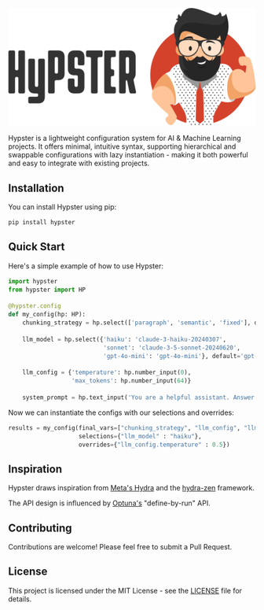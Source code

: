 <p align="center">
  <img src="assets/hypster_with_text.png" alt="Hypster Logo" width="600"/>
</p>

Hypster is a lightweight configuration system for AI & Machine Learning projects. 
It offers minimal, intuitive syntax, supporting hierarchical and swappable configurations with lazy instantiation - making it both powerful and easy to integrate with existing projects.

## Installation

You can install Hypster using pip:

```bash
pip install hypster
```

## Quick Start

Here's a simple example of how to use Hypster:

```python
import hypster
from hypster import HP

@hypster.config
def my_config(hp: HP):
    chunking_strategy = hp.select(['paragraph', 'semantic', 'fixed'], default='paragraph')
    
    llm_model = hp.select({'haiku': 'claude-3-haiku-20240307', 
                           'sonnet': 'claude-3-5-sonnet-20240620',
                           'gpt-4o-mini': 'gpt-4o-mini'}, default='gpt-4o-mini')
    
    llm_config = {'temperature': hp.number_input(0), 
                  'max_tokens': hp.number_input(64)}
    
    system_prompt = hp.text_input('You are a helpful assistant. Answer with one word only')
```

Now we can instantiate the configs with our selections and overrides:
```python
results = my_config(final_vars=["chunking_strategy", "llm_config", "llm_model"], 
                    selections={"llm_model" : "haiku"}, 
                    overrides={"llm_config.temperature" : 0.5})
```

## Inspiration
Hypster draws inspiration from [Meta's Hydra](https://github.com/facebookresearch/hydra) and the [hydra-zen](https://github.com/mit-ll-responsible-ai/hydra-zen) framework.

The API design is influenced by [Optuna's](https://github.com/optuna/optuna) "define-by-run" API.

## Contributing

Contributions are welcome! Please feel free to submit a Pull Request.

## License

This project is licensed under the MIT License - see the [LICENSE](LICENSE) file for details.